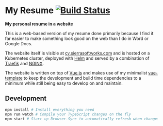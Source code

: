# My Resume [![Build Status](https://travis-ci.org/SPARTAN563/cv.svg?branch=master)](https://travis-ci.org/SPARTAN563/cv)
**My personal resume in a website**

This is a web-based version of my resume done primarily because I find it
far easier to make something look good on the web than I do in Word or
Google Docs.

The website itself is visible at
[cv.sierrasoftworks.com](https://cv.sierrasoftworks.com) and is hosted
on a Kubernetes cluster, deployed with [Helm](https://helm.sh) and served
by a combination of [Traefik](https://traefik.io) and [NGINX](https://www.nginx.com).

The website is written on top of [Vue.js](https://vuejs.org) and makes
use of my minimalist [vue-template](https://github.com/SierraSoftworks/vue-template)
to keep the development and build time dependencies to a minimum while
still being easy to develop on and maintain.

## Development
```bash
npm install # Install everything you need
npm run watch # Compile your TypeScript changes on the fly
npm start # Start up Browser-Sync to automatically refresh when changes are made
```
